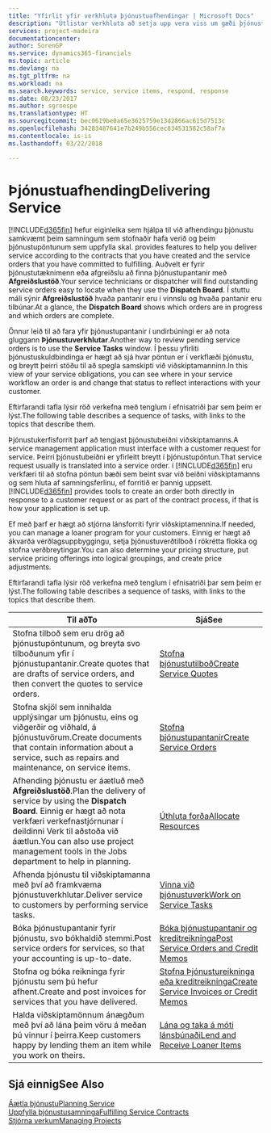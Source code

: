 ```yaml
---
title: "Yfirlit yfir verkhluta þjónustuafhendingar | Microsoft Docs"
description: "Útlistar verkhluta að setja upp vera viss um gæði þjónustuafhendingar og uppfylla samkomulag við viðskiptamenn."
services: project-madeira
documentationcenter: 
author: SorenGP
ms.service: dynamics365-financials
ms.topic: article
ms.devlang: na
ms.tgt_pltfrm: na
ms.workload: na
ms.search.keywords: service, service items, respond, response
ms.date: 08/23/2017
ms.author: sgroespe
ms.translationtype: HT
ms.sourcegitcommit: bec0619be0a65e3625759e13d2866ac615d7513c
ms.openlocfilehash: 34283487641e7b249b556cec834531582c58af7a
ms.contentlocale: is-is
ms.lasthandoff: 03/22/2018

---
```

# <a name="delivering-service"></a><span data-ttu-id="7677d-103">Þjónustuafhending</span><span class="sxs-lookup"><span data-stu-id="7677d-103">Delivering Service</span></span>
[!INCLUDE[d365fin](includes/d365fin_md.md)]<span data-ttu-id="7677d-104"> hefur eiginleika sem hjálpa til við afhendingu þjónustu samkvæmt þeim samningum sem stofnaðir hafa verið og þeim þjónustupöntunum sem uppfylla skal.</span><span class="sxs-lookup"><span data-stu-id="7677d-104"> provides features to help you deliver service according to the contracts that you have created and the service orders that you have committed to fulfilling.</span></span> <span data-ttu-id="7677d-105">Auðvelt er fyrir þjónustutæknimenn eða afgreiðslu að finna þjónustupantanir með **Afgreiðslustöð**.</span><span class="sxs-lookup"><span data-stu-id="7677d-105">Your service technicians or dispatcher will find outstanding service orders easy to locate when they use the **Dispatch Board**.</span></span> <span data-ttu-id="7677d-106">Í stuttu máli sýnir **Afgreiðslustöð** hvaða pantanir eru í vinnslu og hvaða pantanir eru tilbúnar.</span><span class="sxs-lookup"><span data-stu-id="7677d-106">At a glance, the **Dispatch Board** shows which orders are in progress and which orders are complete.</span></span>  
  
<span data-ttu-id="7677d-107">Önnur leið til að fara yfir þjónustupantanir í undirbúningi er að nota gluggann **Þjónustuverkhlutar**.</span><span class="sxs-lookup"><span data-stu-id="7677d-107">Another way to review pending service orders is to use the **Service Tasks** window.</span></span> <span data-ttu-id="7677d-108">Í þessu yfirliti þjónustuskuldbindinga er hægt að sjá hvar pöntun er í verkflæði þjónustu, og breytt þeirri stöðu til að spegla samskipti við viðskiptamanninn.</span><span class="sxs-lookup"><span data-stu-id="7677d-108">In this view of your service obligations, you can see where in your service workflow an order is and change that status to reflect interactions with your customer.</span></span>  
  
<span data-ttu-id="7677d-109">Eftirfarandi tafla lýsir röð verkefna með tenglum í efnisatriði þar sem þeim er lýst.</span><span class="sxs-lookup"><span data-stu-id="7677d-109">The following table describes a sequence of tasks, with links to the topics that describe them.</span></span>   

<span data-ttu-id="7677d-110">Þjónustukerfisforrit þarf að tengjast þjónustubeiðni viðskiptamanns.</span><span class="sxs-lookup"><span data-stu-id="7677d-110">A service management application must interface with a customer request for service.</span></span> <span data-ttu-id="7677d-111">Þeirri þjónustubeiðni er yfirleitt breytt í þjónustupöntun.</span><span class="sxs-lookup"><span data-stu-id="7677d-111">That service request usually is translated into a service order.</span></span> <span data-ttu-id="7677d-112">í [!INCLUDE[d365fin](includes/d365fin_md.md)] eru verkfæri til að stofna pöntun bæði sem beint svar við beiðni viðskiptamanns og sem hluta af samningsferlinu, ef forritið er þannig uppsett.</span><span class="sxs-lookup"><span data-stu-id="7677d-112">[!INCLUDE[d365fin](includes/d365fin_md.md)] provides tools to create an order both directly in response to a customer request or as part of the contract process, if that is how your application is set up.</span></span>  
  
<span data-ttu-id="7677d-113">Ef með þarf er hægt að stjórna lánsforriti fyrir viðskiptamennina.</span><span class="sxs-lookup"><span data-stu-id="7677d-113">If needed, you can manage a loaner program for your customers.</span></span> <span data-ttu-id="7677d-114">Einnig er hægt að ákvarða verðlagsuppbyggingu, setja þjónustuverðtilboð í rökrétta flokka og stofna verðbreytingar.</span><span class="sxs-lookup"><span data-stu-id="7677d-114">You can also determine your pricing structure, put service pricing offerings into logical groupings, and create price adjustments.</span></span>  
  
<span data-ttu-id="7677d-115">Eftirfarandi tafla lýsir röð verkefna með tenglum í efnisatriði þar sem þeim er lýst.</span><span class="sxs-lookup"><span data-stu-id="7677d-115">The following table describes a sequence of tasks, with links to the topics that describe them.</span></span>   
  
|<span data-ttu-id="7677d-116">**Til að**</span><span class="sxs-lookup"><span data-stu-id="7677d-116">**To**</span></span>|<span data-ttu-id="7677d-117">**Sjá**</span><span class="sxs-lookup"><span data-stu-id="7677d-117">**See**</span></span>|  
|------------|-------------|  
|<span data-ttu-id="7677d-118">Stofna tilboð sem eru drög að þjónustupöntunum, og breyta svo tilboðunum yfir í þjónustupantanir.</span><span class="sxs-lookup"><span data-stu-id="7677d-118">Create quotes that are drafts of service orders, and then convert the quotes to service orders.</span></span>|[<span data-ttu-id="7677d-119">Stofna þjónustutilboð</span><span class="sxs-lookup"><span data-stu-id="7677d-119">Create Service Quotes</span></span>](service-how-to-create-service-quotes.md)|
|<span data-ttu-id="7677d-120">Stofna skjöl sem innihalda upplýsingar um þjónustu, eins og viðgerðir og viðhald, á þjónustuvörum.</span><span class="sxs-lookup"><span data-stu-id="7677d-120">Create documents that contain information about a service, such as repairs and maintenance, on service items.</span></span>|[<span data-ttu-id="7677d-121">Stofna þjónustupantanir</span><span class="sxs-lookup"><span data-stu-id="7677d-121">Create Service Orders</span></span>](service-how-to-create-service-orders.md)|
|<span data-ttu-id="7677d-122">Afhending þjónustu er áætluð með **Afgreiðslustöð**.</span><span class="sxs-lookup"><span data-stu-id="7677d-122">Plan the delivery of service by using the **Dispatch Board**.</span></span> <span data-ttu-id="7677d-123">Einnig er hægt að nota verkfæri verkefnastjórnunar í deildinni Verk til aðstoða við áætlun.</span><span class="sxs-lookup"><span data-stu-id="7677d-123">You can also use project management tools in the Jobs department to help in planning.</span></span>|[<span data-ttu-id="7677d-124">Úthluta forða</span><span class="sxs-lookup"><span data-stu-id="7677d-124">Allocate Resources</span></span>](service-how-to-allocate-resources.md)|  
|<span data-ttu-id="7677d-125">Afhenda þjónustu til viðskiptamanna með því að framkvæma þjónustuverkhlutar.</span><span class="sxs-lookup"><span data-stu-id="7677d-125">Deliver service to customers by performing service tasks.</span></span>|[<span data-ttu-id="7677d-126">Vinna við þjónustuverk</span><span class="sxs-lookup"><span data-stu-id="7677d-126">Work on Service Tasks</span></span>](service-how-to-work-on-service-tasks.md)|  
|<span data-ttu-id="7677d-127">Bóka þjónustupantanir fyrir þjónustu, svo bókhaldið stemmi.</span><span class="sxs-lookup"><span data-stu-id="7677d-127">Post service orders for services, so that your accounting is up-to-date.</span></span>|[<span data-ttu-id="7677d-128">Bóka þjónustupantanir og kreditreikninga</span><span class="sxs-lookup"><span data-stu-id="7677d-128">Post Service Orders and Credit Memos</span></span>](service-how-to-post-service-orders.md)|  
|<span data-ttu-id="7677d-129">Stofna og bóka reikninga fyrir þjónustu sem þú hefur afhent.</span><span class="sxs-lookup"><span data-stu-id="7677d-129">Create and post invoices for services that you have delivered.</span></span>|[<span data-ttu-id="7677d-130">Stofna Þjónustureikninga eða kreditreikninga</span><span class="sxs-lookup"><span data-stu-id="7677d-130">Create Service Invoices or Credit Memos</span></span>](service-how-create-invoices.md)|  
|<span data-ttu-id="7677d-131">Halda viðskiptamönnum ánægðum með því að lána þeim vöru á meðan þú vinnur í þeirra.</span><span class="sxs-lookup"><span data-stu-id="7677d-131">Keep customers happy by lending them an item while you work on theirs.</span></span>| [<span data-ttu-id="7677d-132">Lána og taka á móti lánsbúnaði</span><span class="sxs-lookup"><span data-stu-id="7677d-132">Lend and Receive Loaner Items</span></span>](service-how-to-lend-receive-loaners.md)|
  
## <a name="see-also"></a><span data-ttu-id="7677d-133">Sjá einnig</span><span class="sxs-lookup"><span data-stu-id="7677d-133">See Also</span></span>  
[<span data-ttu-id="7677d-134">Áætla þjónustu</span><span class="sxs-lookup"><span data-stu-id="7677d-134">Planning Service</span></span>](service-plan-service.md)  
[<span data-ttu-id="7677d-135">Uppfylla þjónustusamninga</span><span class="sxs-lookup"><span data-stu-id="7677d-135">Fulfilling Service Contracts</span></span>](service-fulfill-service-contracts.md)  
[<span data-ttu-id="7677d-136">Stjórna verkum</span><span class="sxs-lookup"><span data-stu-id="7677d-136">Managing Projects</span></span>](projects-manage-projects.md)  

